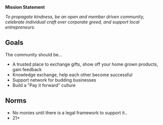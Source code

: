 
**Mission Statement**

_To propagate kindness, be an open and member driven community, celebrate individual craft over corporate greed, and support local entrepreneurs._


## Goals

The community should be…



* A trusted place to exchange gifts, show off your home grown products, gain feedback
* Knowledge exchange, help each other become successful
* Support network for budding businesses 
* Build a "Pay it forward" culture


## Norms



* No monies until there is a legal framework to support it..
* 21+